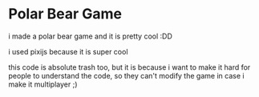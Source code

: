 # Polar Bear Game

i made a polar bear game and it is pretty cool :DD

i used pixijs because it is super cool

this code is absolute trash too, but it is because i want to make it hard for people to understand the code, so they can't modify the game in case i make it multiplayer ;)
